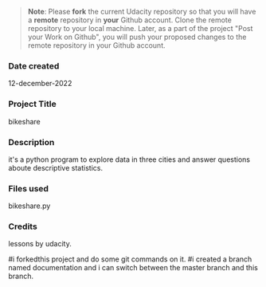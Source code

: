 >**Note**: Please **fork** the current Udacity repository so that you will have a **remote** repository in **your** Github account. Clone the remote repository to your local machine. Later, as a part of the project "Post your Work on Github", you will push your proposed changes to the remote repository in your Github account.

### Date created
12-december-2022

### Project Title
bikeshare

### Description
it's a python program to explore data in three cities and answer questions aboute descriptive statistics.

### Files used
bikeshare.py

### Credits
lessons by udacity.

#i forkedthis project and do some git commands on it.
#i created a branch named documentation and i can switch between the master branch and this branch.
